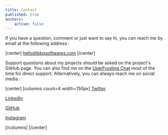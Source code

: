 ```yaml
---
title: Contact
published: true
anchors:
    active: false
---
```


If you have a question, comment or just want to say hi, you can reach me by email at the following address :

[center]
[<i class="fas fa-envelope"></i> hello@bbqsoftwares.com](mailto:hello@bbqsoftwares.com?class=btn,btn-lg)
[/center]

Support questions about my projects should be asked on the project's GitHub page. You can also find me on the [UserFrosting Chat](https://chat.userfrosting.com) most of the time for direct support. Alternatively, you can always reach me on social media :

[center]
[columns count=4 width=150px]
[<i class="fab fa-twitter"></i> Twitter](https://twitter.com/LouisCharette?class=btn,btn-lg)

[<i class="fab fa-linkedin"></i> LinkedIn](https://www.linkedin.com/in/louis-charette-1a4415b3?class=btn,btn-lg)

[<i class="fab fa-github"></i> GitHub](https://github.com/lcharette/?class=btn,btn-lg)

[<i class="fab fa-instagram"></i> Instagram](https://www.instagram.com/charette.louis/?class=btn,btn-lg)

[/columns]
[/center]

